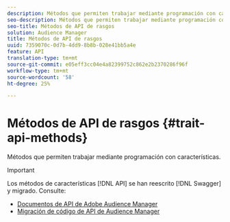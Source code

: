 ```yaml
---
description: Métodos que permiten trabajar mediante programación con características.
seo-description: Métodos que permiten trabajar mediante programación con características.
seo-title: Métodos de API de rasgos
solution: Audience Manager
title: Métodos de API de rasgos
uuid: 7359070c-0d7b-4dd9-8b8b-028e41bb5a4e
feature: API
translation-type: tm+mt
source-git-commit: e05eff3cc04e4a82399752c862e2b2370286f96f
workflow-type: tm+mt
source-wordcount: '58'
ht-degree: 25%

---
```



# Métodos de API de rasgos {#trait-api-methods}

Métodos que permiten trabajar mediante programación con características.

>[!IMPORTANT]
>
>Los métodos de características [!DNL API] se han reescrito [!DNL Swagger] y migrado. Consulte:
>
>* [Documentos de API de Adobe Audience Manager](https://bank.demdex.com/portal/swagger/index.html)
>* [Migración de código de API de Audience Manager](../../api/api-swagger-migration.md)